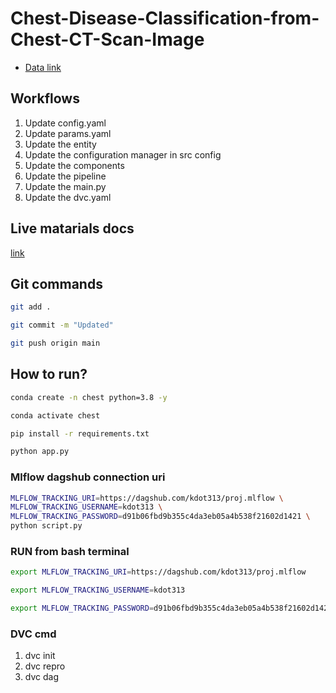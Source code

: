 # Chest-Disease-Classification-from-Chest-CT-Scan-Image

 - [Data link](https://drive.google.com/file/d/1g8HvYzGfJm6Y5nJ-tEgs98a09hSXHRvf/view?usp=sharing)

## Workflows

1. Update config.yaml
2. Update params.yaml
3. Update the entity
4. Update the configuration manager in src config
5. Update the components
6. Update the pipeline 
7. Update the main.py
8. Update the dvc.yaml 



## Live matarials docs

[link](https://docs.google.com/document/d/1UFiHnyKRqgx8Lodsvdzu58LbVjdWHNf-uab2WmhE0A4/edit?usp=sharing)


## Git commands

```bash
git add .

git commit -m "Updated"

git push origin main
```

## How to run?

```bash
conda create -n chest python=3.8 -y
```

```bash
conda activate chest
```

```bash
pip install -r requirements.txt
```

```bash
python app.py
```

### Mlflow dagshub connection uri

```bash
MLFLOW_TRACKING_URI=https://dagshub.com/kdot313/proj.mlflow \
MLFLOW_TRACKING_USERNAME=kdot313 \
MLFLOW_TRACKING_PASSWORD=d91b06fbd9b355c4da3eb05a4b538f21602d1421 \
python script.py
```


### RUN from bash terminal

```bash
export MLFLOW_TRACKING_URI=https://dagshub.com/kdot313/proj.mlflow

export MLFLOW_TRACKING_USERNAME=kdot313

export MLFLOW_TRACKING_PASSWORD=d91b06fbd9b355c4da3eb05a4b538f21602d1421

```



### DVC cmd

1. dvc init
2. dvc repro
3. dvc dag